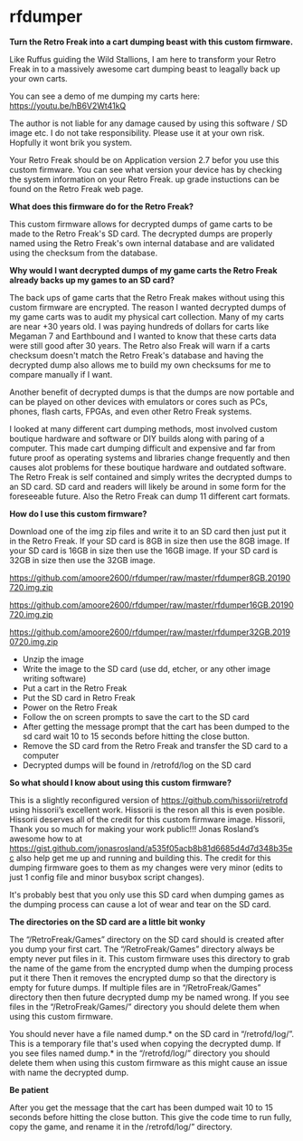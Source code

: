 # rfdumper
**Turn the Retro Freak into a cart dumping beast with this custom firmware.**

Like Ruffus guiding the Wild Stallions, I am here to transform your Retro Freak in to a massively awesome cart dumping beast to leagally back up your own carts.

You can see a demo of me dumping my carts here: https://youtu.be/hB6V2Wt41kQ

The author is not liable for any damage caused by using this software / SD image etc. I do not take responsibility. Please use it at your own risk. Hopfully it wont brik you system.

Your Retro Freak should be on Application version 2.7 befor you use this custom firmware. You can see what version your device has by checking the system information on your Retro Freak. up grade instuctions can be found on the Retro Freak web page.

**What does this firmware do for the Retro Freak?**

   This custom firmware allows for decrypted dumps of game carts to be made to the Retro Freak's SD card. The decrypted dumps are properly named using the Retro Freak's own internal database and are validated using the checksum from the database.

**Why would I want decrypted dumps of my game carts the Retro Freak already backs up my games to an SD card?**

   The back ups of game carts that the Retro Freak makes without using this custom firmware are encrypted. The reason I wanted decrypted dumps of my game carts was to audit my physical cart collection. Many of my carts are near +30 years old. I was paying hundreds of  dollars for carts like Megaman 7 and Earthbound and I wanted to know that these carts data were still good after 30 years. The Retro also Freak will warn if a carts checksum doesn't match the Retro Freak's database and having the decrypted dump also allows me to build my own checksums for me to compare manually if I want.
 
   Another benefit of decrypted dumps is that the dumps are now portable and can be played on other devices with emulators or cores  such as PCs, phones, flash carts, FPGAs, and even other Retro Freak systems. 
 
   I looked at many different cart dumping methods, most involved custom boutique hardware and software or DIY builds along with paring of a computer. This made cart dumping difficult and expensive and far from future proof as operating systems and libraries change frequently and then causes alot problems for these boutique hardware and outdated software. The Retro Freak is self contained and simply writes the decrypted dumps to an SD card. SD card and readers will likely be around in some form for the foreseeable future.  Also the Retro Freak can dump 11 different cart formats.  

**How do I use this custom firmware?**

   Download one of the img zip files and write it to an SD card then just put it in the Retro Freak. If your SD card is 8GB in size then use the 8GB image. If your SD card is 16GB in size then use the 16GB image. If your SD card is 32GB in size then use the 32GB image.
   
  https://github.com/amoore2600/rfdumper/raw/master/rfdumper8GB.20190720.img.zip
  
  https://github.com/amoore2600/rfdumper/raw/master/rfdumper16GB.20190720.img.zip
  
  https://github.com/amoore2600/rfdumper/raw/master/rfdumper32GB.20190720.img.zip
   

* Unzip the image 
* Write the image to the SD card (use dd, etcher, or any other image writing software)
* Put a cart in the Retro Freak 
* Put the SD card in Retro Freak 
* Power on the Retro Freak
* Follow the on screen prompts to save the cart to the SD card
* After getting the message prompt that the cart has been dumped to the sd card wait 10 to 15 seconds before hitting the close button.  
* Remove the SD card from the Retro Freak and transfer the SD card to a computer 
* Decrypted dumps will be found in /retrofd/log on the SD card     


**So what should I know about using this custom firmware?**

   This is a slightly reconfigured version of https://github.com/hissorii/retrofd using hissorii’s excellent work. Hissorii is the reson all this is even posible. Hissorii deserves all of the credit for this custom firmware image. Hissorii, Thank you so much for making your work public!!! Jonas Rosland’s awesome how to at https://gist.github.com/jonasrosland/a535f05acb8b81d6685d4d7d348b35ec also help get me up and running and building this. The credit for this dumping firmware goes to them as my changes were very minor (edits to just 1 config file and minor busybox script changes).

   It's probably best that you only use this SD card when dumping games as the dumping process can cause a lot of wear and tear on the SD card. 

**The directories on the SD card are a little bit wonky** 

   The “/RetroFreak/Games” directory on the SD card should is created after you dump your first cart. The “/RetroFreak/Games” directory always be empty never put files in it. This custom firmware uses this directory to grab the name of the game from the encrypted dump when the dumping process put it there Then it removes the encrypted dump so that the directory is empty for future dumps. If multiple files are in “/RetroFreak/Games” directory then then future decrypted dump my be named wrong. If you see files in the “/RetroFreak/Games/” directory you should delete them when using this custom firmware.

   You should never have a file named dump.* on the SD card in “/retrofd/log/”. This is a temporary file that's used when copying the decrypted dump. If you see files named dump.* in the “/retrofd/log/” directory you should delete them when using this custom firmware as this might cause an issue with name the decrypted dump.
      
**Be patient**

  After you get the message that the cart has been dumped wait 10 to 15 seconds before hitting the close button. This give the code time to run fully, copy the game, and rename it in the /retrofd/log/” directory.  
